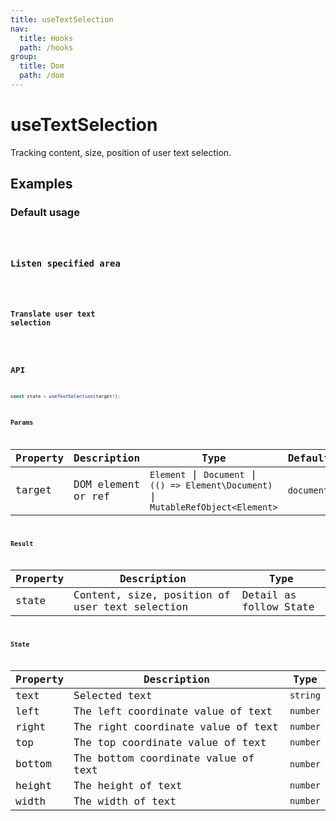 ```yaml
---
title: useTextSelection
nav:
  title: Hooks
  path: /hooks
group:
  title: Dom
  path: /dom
---
```


# useTextSelection

<Tag lang="en-US" tags="ssr"></Tag>

Tracking content, size, position of user text selection.

## Examples

### Default usage

<code src="./demo/demo1.tsx" />

### Listen specified area

<code src="./demo/demo3.tsx" />

### Translate user text selection

<code src="./demo/demo2.tsx" />

## API

```typescript
const state = useTextSelection(target?);
```

### Params

| Property | Description               | Type | Default  |
|----------|---------------------------|------|----------|
| target   | DOM element or ref | `Element` \| `Document` \| `(() => Element\Document)` \| `MutableRefObject<Element>` | `document` |

### Result

| Property | Description                                    | Type                     |
|----------|------------------------------------------------|--------------------------|
| state    | Content, size, position of user text selection | Detail as follow State |

### State

| Property | Description                         | Type   |
|----------|-------------------------------------|--------|
| text     | Selected text                       | `string` |
| left     | The left coordinate value of text   | `number` |
| right    | The right coordinate value of text  | `number` |
| top      | The top coordinate value of text    | `number` |
| bottom   | The bottom coordinate value of text | `number` |
| height   | The height of text                  | `number` |
| width    | The width of text                   | `number` |
